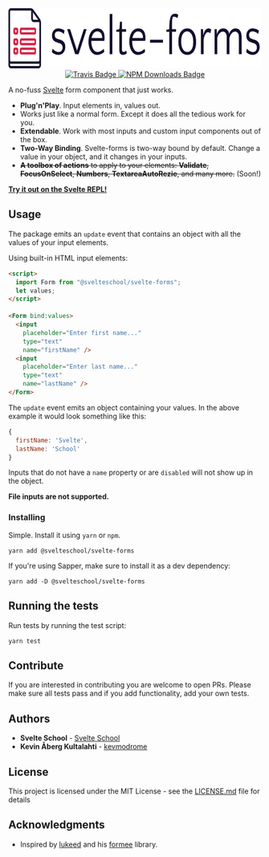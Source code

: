 <div align="center" margin="0 auto 20px">
  <div align="center">
    <img src="logo.svg" alt="svelte-forms" height="120" />
  </div>
  <a href='https://travis-ci.com/github/svelteschool/svelte-forms'>
      <img src="https://travis-ci.com/svelteschool/svelte-forms.svg?branch=master" alt="Travis Badge" />
  </a>
  <a href='https://www.npmjs.com/package/@svelteschool/svelte-forms'>
      <img src="https://img.shields.io/npm/dt/@svelteschool/svelte-forms" alt="NPM Downloads Badge" />
  </a>
</div>

A no-fuss [Svelte](https://svelte.dev/) form component that just works.

  - **Plug'n'Play**. Input elements in, values out.
  - Works just like a normal form. Except it does all the tedious work for you.
  - **Extendable**. Work with most inputs and custom input components out of the box.
  - **Two-Way Binding**. Svelte-forms is two-way bound by default. Change a value in your object, and it changes in your inputs.
  - ~~**A toolbox of actions** to apply to your elements: **Validate**, **FocusOnSelect**, **Numbers**, **TextareaAutoRezie**, and many more.~~ (Soon!)

[**Try it out on the Svelte REPL!**](https://svelte.dev/repl/ddc56a9e9f9c4289bbe714c6dd48989d?version=3.20.1)

## Usage

The package emits an `update` event that contains an object with all the values of your input elements.

Using built-in HTML input elements:
```html
<script>
  import Form from "@svelteschool/svelte-forms";
  let values;
</script>

<Form bind:values>
  <input
    placeholder="Enter first name..."
    type="text"
    name="firstName" />
  <input
    placeholder="Enter last name..."
    type="text"
    name="lastName" />
</Form>
```

The `update` event emits an object containing your values. In the above example it would look something like this:

```js
{
  firstName: 'Svelte',
  lastName: 'School'
}
```

Inputs that do not have a `name` property or are `disabled` will not show up in the object.

__File inputs are not supported.__

### Installing

Simple. Install it using `yarn` or `npm`.
```
yarn add @svelteschool/svelte-forms
```

If you're using Sapper, make sure to install it as a dev dependency:
```
yarn add -D @svelteschool/svelte-forms
```

## Running the tests

Run tests by running the test script:
```
yarn test
```

## Contribute

If you are interested in contributing you are welcome to open PRs. Please make sure all tests pass and if you add functionality, add your own tests.


## Authors

* **Svelte School** - [Svelte School](https://github.com/svelteschool)
* **Kevin Åberg Kultalahti** -  [kevmodrome](https://github.com/kevmodrome)

## License

This project is licensed under the MIT License - see the [LICENSE.md](LICENSE.md) file for details

## Acknowledgments

* Inspired by [lukeed](https://github.com/lukeed) and his [formee](https://github.com/lukeed/formee) library.
